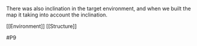 There was also inclination in the target environment, and when we built the map it taking into account the inclination.

[[Environment]]
[[Structure]]

#P9 